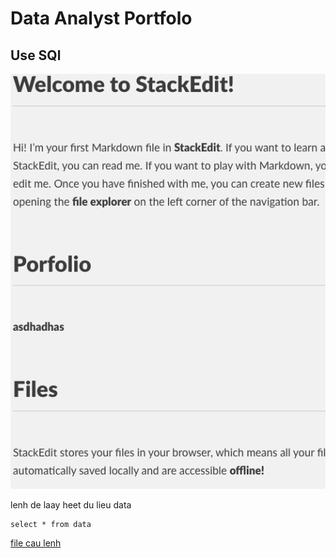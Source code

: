 # Data Analyst Portfolo


## Use SQl

![Name](./media/1.png)


lenh de laay heet du lieu data

```
select * from data
```

[file cau lenh](SQL/text.sql)